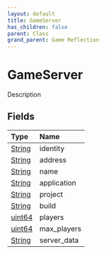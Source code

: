 ```yaml
---
layout: default
title: GameServer
has_children: false
parent: Class
grand_parent: Game Reflection
---
```

# GameServer
Description 

## Fields

| Type | Name |
|:----------|:--------------|
| [String](/riftbreaker-wiki/docs/game-reflection/components/string/) | identity |
| [String](/riftbreaker-wiki/docs/game-reflection/components/string/) | address |
| [String](/riftbreaker-wiki/docs/game-reflection/components/string/) | name |
| [String](/riftbreaker-wiki/docs/game-reflection/components/string/) | application |
| [String](/riftbreaker-wiki/docs/game-reflection/components/string/) | project |
| [String](/riftbreaker-wiki/docs/game-reflection/components/string/) | build |
| [uint64](/riftbreaker-wiki/docs/game-reflection/components/uint64/) | players |
| [uint64](/riftbreaker-wiki/docs/game-reflection/components/uint64/) | max_players |
| [String](/riftbreaker-wiki/docs/game-reflection/components/string/) | server_data |

